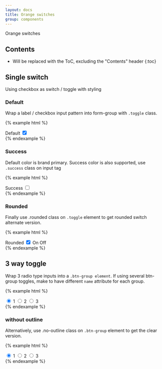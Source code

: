 ```yaml
---
layout: docs
title: Orange switches
group: components
---
```


Orange switches

## Contents

* Will be replaced with the ToC, excluding the "Contents" header
{:toc}

## Single switch

Using checkbox as switch / toggle with styling

### Default

Wrap a label / checkbox input pattern into form-group with `.toggle` class.

{% example html %}
<div class="form-group row o-switch">
  <label for="checkbox1" class="form-control-label col-md-3 col-xs-8">Default</label>
  <input class="checkbox sr-only" id="checkbox1" type="checkbox" checked/>
  <div class="toggle form-control-label col-xs-3" aria-hidden="true">
    <span class="on icon-checkbox-tick"></span>
    <span class="off icon-delete"></span>
  </div>
</div>
{% endexample %}

### Success

Default color is brand primary. Success color is also supported, use `.success` class on input tag

{% example html %}
<div class="form-group row o-switch">
  <label for="checkbox3" class="form-control-label col-md-3 col-xs-8">Success</label>
  <input class="checkbox success sr-only" id="checkbox3" type="checkbox"/>
  <label for="checkbox3" class="toggle form-control-label col-xs-3" aria-hidden="true">
    <span class="on icon-checkbox-tick"></span>
    <span class="off icon-delete"></span>
  </label>
</div>
{% endexample %}

### Rounded

Finally use .rounded class on `.toggle` element to get rounded switch alternate version.

{% example html %}
<div class="form-group row o-switch">
  <label for="checkbox4" class="form-control-label col-md-3 col-xs-8">Rounded</label>
  <input class="checkbox success sr-only" id="checkbox4" type="checkbox" checked/>
  <label for="checkbox4" class="toggle rounded form-control-label col-xs-3" aria-hidden="true">
    <span class="on">On</span>
    <span class="off">Off</span>
  </label>
</div>
{% endexample %}

## 3 way toggle

Wrap 3 radio type inputs into a `.btn-group element`. If using several btn-group toggles, make to have different `name` attribute for each group.

{% example html %}
<div class="btn-group" data-toggle="buttons" role="group">
  <label class="btn btn-secondary active">
    <input type="radio" name="options" id="option1" autocomplete="off" checked> 1
  </label>
  <label class="btn btn-secondary">
    <input type="radio" name="options" id="option2" autocomplete="off"> 2
  </label>
  <label class="btn btn-secondary">
    <input type="radio" name="options" id="option3" autocomplete="off"> 3
  </label>
</div>
{% endexample %}

### without outline

Alternatively, use .no-outline class on `.btn-group` element to get the clear version.

{% example html %}
<div class="btn-group no-outline" data-toggle="buttons" role="group">
  <label class="btn btn-secondary active">
    <input type="radio" name="options2" id="option21" autocomplete="off" checked> 1
  </label>
  <label class="btn btn-secondary">
    <input type="radio" name="options2" id="option22" autocomplete="off"> 2
  </label>
  <label class="btn btn-secondary">
    <input type="radio" name="options2" id="option33" autocomplete="off"> 3
  </label>
</div>
{% endexample %}
